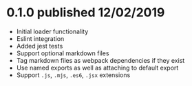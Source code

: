 # 0.1.0 published 12/02/2019
 * Initial loader functionality
 * Eslint integration
 * Added jest tests
 * Support optional markdown files
 * Tag markdown files as webpack dependencies if they exist
 * Use named exports as well as attaching to default export
 * Support `.js`, `.mjs`, `.es6`, `.jsx` extensions